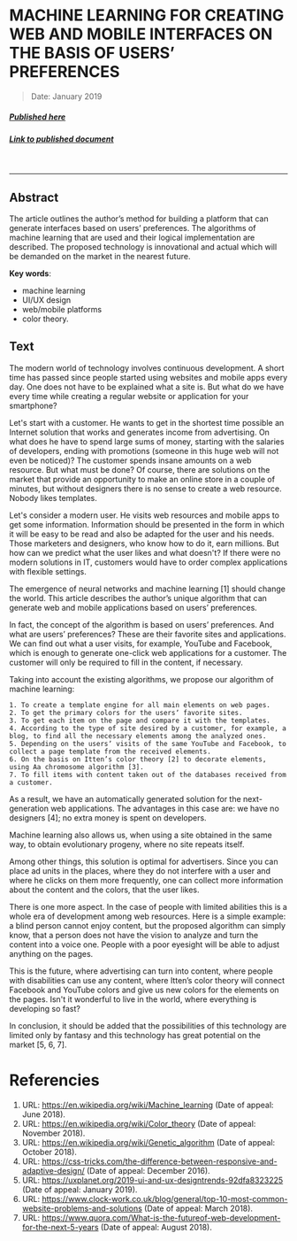 # MACHINE LEARNING FOR CREATING WEB AND MOBILE INTERFACES ON THE BASIS OF USERSʼ PREFERENCES

> Date: January 2019
##### [Published here](http://www.colloquium-journal.org/ru/)
##### [Link to published document](https://colloquium-journal.org/wp-content/uploads/2022/05/Colloquium-journal-2019-25-5.pdf)
&nbsp;
___

## Abstract
The article outlines the author’s method for building a platform that can generate interfaces based on users’ preferences. The algorithms of machine learning that are used and their logical implementation are described. The proposed
technology is innovational and actual which will be demanded on the market in the nearest future.

**Key words**: 

  - machine learning
  - UI/UX design
  - web/mobile platforms
  - color theory.

## Text
The modern world of technology involves continuous development. A short time has passed since people started using websites and mobile apps every day. One does not have to be explained what a site is. But what do we have every time while creating a regular website or application for your smartphone?

Let's start with a customer. He wants to get in the shortest time possible an Internet solution that works and generates income from advertising. On what does he have to spend large sums of money, starting with the salaries of developers, ending with promotions (someone in this huge web will not even be noticed)? The customer spends insane amounts on a web resource. But what must be done? Of course, there are solutions on the market that provide an opportunity to make an online store in a couple of minutes, but without designers there is no sense to create a web resource. Nobody likes templates. 

Let's consider a modern user. He visits  web resources and mobile apps to get some information. Information should be presented in the form in which it will be easy to be read and also be adapted for the user and his needs.
Those marketers and designers, who know how to do it, earn millions. But how can we predict what the user likes
and what doesn't? If there were no modern solutions in IT, customers would have to order complex applications with
flexible settings.

The emergence of neural networks and machine learning [1] should change the world. This article describes the author’s unique algorithm that can generate web and mobile applications based on usersʼ preferences.

In fact, the concept of the algorithm is based on usersʼ preferences. And what are usersʼ preferences? These are their favorite sites and applications. We can find out what a user visits, for example, YouTube and Facebook, which is enough to generate one-click web applications for a customer. The customer will only be required to fill in the content, if necessary.

Taking into account the existing algorithms, we propose our algorithm of machine learning:

    1. To create a template engine for all main elements on web pages.
    2. To get the primary colors for the usersʼ favorite sites.
    3. To get each item on the page and compare it with the templates.
    4. According to the type of site desired by a customer, for example, a blog, to find all the necessary elements among the analyzed ones.
    5. Depending on the usersʼ visits of the same YouTube and Facebook, to collect a page template from the received elements.
    6. On the basis on Itten’s color theory [2] to decorate elements, using Aa chromosome algorithm [3].
    7. To fill items with content taken out of the databases received from a customer.
    
As a result, we have an automatically generated solution for the next-generation web applications. The advantages in this case are: we have no designers [4]; no extra money is spent on developers.
  
Machine learning also allows us, when using a site obtained in the same way, to obtain evolutionary progeny, where no site repeats itself.

Among other things, this solution is optimal for advertisers. Since you can place ad units in the places, where they do not interfere with a user and where he clicks on them more frequently, one can collect more information about the content and the colors, that the user likes.

There is one more aspect. In the case of people with limited abilities this is a whole era of development among web resources. Here is a simple example: a blind person cannot enjoy content, but the proposed algorithm can simply know, that a person does not have the vision to analyze and turn the content into a voice one. People with a poor eyesight will be able to adjust anything on the pages.

This is the future, where advertising can turn into content, where people with disabilities can use any content, where Itten’s color theory will connect Facebook and YouTube colors and give us new colors for the elements on the pages. Isn't it wonderful to live in the world, where everything is developing so fast?

In conclusion, it should be added that the possibilities of this technology are limited only by fantasy and this technology has great potential on the market [5, 6, 7].

# Referencies
1. URL: https://en.wikipedia.org/wiki/Machine_learning (Date of appeal: June 2018).
2. URL: https://en.wikipedia.org/wiki/Color_theory
(Date of appeal: November 2018).
3. URL: https://en.wikipedia.org/wiki/Genetic_algorithm (Date of appeal: October 2018).
4. URL: https://css-tricks.com/the-difference-between-responsive-and-adaptive-design/ (Date of appeal:
December 2016).
5. URL: https://uxplanet.org/2019-ui-and-ux-designtrends-92dfa8323225 (Date of appeal: January 2019).
6. URL: https://www.clock-work.co.uk/blog/general/top-10-most-common-website-problems-and-solutions (Date of appeal: March 2018).
7. URL: https://www.quora.com/What-is-the-futureof-web-development-for-the-next-5-years (Date of appeal: August 2018).
